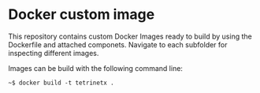 # Docker custom image
This repository contains custom Docker Images ready to build by using the Dockerfile and attached componets. Navigate to each subfolder for inspecting different images.

Images can be build with the following command line:

```
~$ docker build -t tetrinetx .
```
